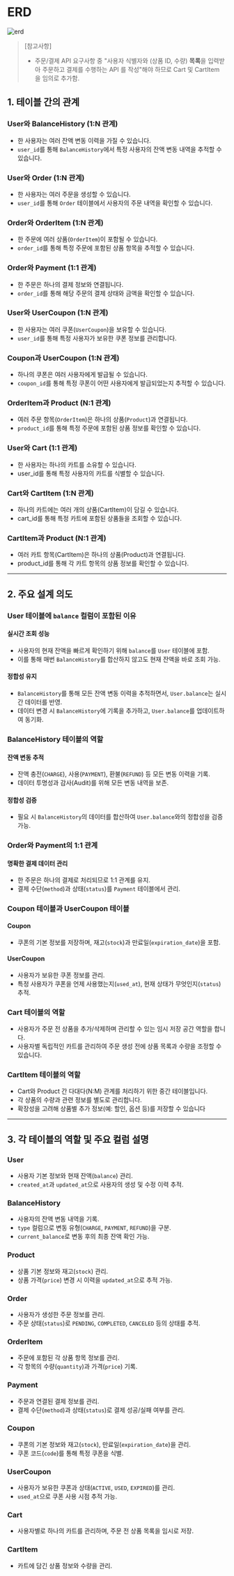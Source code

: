 # ERD

![erd](./img/erd.png)

> [참고사항]
> - 주문/결제 API 요구사항 중  "사용자 식별자와 (상품 ID, 수량) **목록**을 입력받아 주문하고 결제를 수행하는 API 를 작성"해야 하므로 Cart 및 CartItem 을 임의로 추가함.

## 1. 테이블 간의 관계

### User와 BalanceHistory (1:N 관계)
- 한 사용자는 여러 잔액 변동 이력을 가질 수 있습니다.
- `user_id`를 통해 `BalanceHistory`에서 특정 사용자의 잔액 변동 내역을 추적할 수 있습니다.

### User와 Order (1:N 관계)
- 한 사용자는 여러 주문을 생성할 수 있습니다.
- `user_id`를 통해 `Order` 테이블에서 사용자의 주문 내역을 확인할 수 있습니다.

### Order와 OrderItem (1:N 관계)
- 한 주문에 여러 상품(`OrderItem`)이 포함될 수 있습니다.
- `order_id`를 통해 특정 주문에 포함된 상품 항목을 추적할 수 있습니다.

### Order와 Payment (1:1 관계)
- 한 주문은 하나의 결제 정보와 연결됩니다.
- `order_id`를 통해 해당 주문의 결제 상태와 금액을 확인할 수 있습니다.

### User와 UserCoupon (1:N 관계)
- 한 사용자는 여러 쿠폰(`UserCoupon`)을 보유할 수 있습니다.
- `user_id`를 통해 특정 사용자가 보유한 쿠폰 정보를 관리합니다.

### Coupon과 UserCoupon (1:N 관계)
- 하나의 쿠폰은 여러 사용자에게 발급될 수 있습니다.
- `coupon_id`를 통해 특정 쿠폰이 어떤 사용자에게 발급되었는지 추적할 수 있습니다.

### OrderItem과 Product (N:1 관계)
- 여러 주문 항목(`OrderItem`)은 하나의 상품(`Product`)과 연결됩니다.
- `product_id`를 통해 특정 주문에 포함된 상품 정보를 확인할 수 있습니다.


### User와 Cart (1:1 관계)
- 한 사용자는 하나의 카트를 소유할 수 있습니다.
- user_id를 통해 특정 사용자의 카트를 식별할 수 있습니다.

### Cart와 CartItem (1:N 관계)
- 하나의 카트에는 여러 개의 상품(CartItem)이 담길 수 있습니다.
- cart_id를 통해 특정 카트에 포함된 상품들을 조회할 수 있습니다.

### CartItem과 Product (N:1 관계)
- 여러 카트 항목(CartItem)은 하나의 상품(Product)과 연결됩니다.
- product_id를 통해 각 카트 항목의 상품 정보를 확인할 수 있습니다.
---

## 2. 주요 설계 의도

### User 테이블에 `balance` 컬럼이 포함된 이유
#### 실시간 조회 성능
- 사용자의 현재 잔액을 빠르게 확인하기 위해 `balance`를 `User` 테이블에 포함.
- 이를 통해 매번 `BalanceHistory`를 합산하지 않고도 현재 잔액을 바로 조회 가능.

#### 정합성 유지
- `BalanceHistory`를 통해 모든 잔액 변동 이력을 추적하면서, `User.balance`는 실시간 데이터를 반영.
- 데이터 변경 시 `BalanceHistory`에 기록을 추가하고, `User.balance`를 업데이트하여 동기화.

### BalanceHistory 테이블의 역할
#### 잔액 변동 추적
- 잔액 충전(`CHARGE`), 사용(`PAYMENT`), 환불(`REFUND`) 등 모든 변동 이력을 기록.
- 데이터 투명성과 감사(Audit)를 위해 모든 변동 내역을 보존.

#### 정합성 검증
- 필요 시 `BalanceHistory`의 데이터를 합산하여 `User.balance`와의 정합성을 검증 가능.

### Order와 Payment의 1:1 관계
#### 명확한 결제 데이터 관리
- 한 주문은 하나의 결제로 처리되므로 1:1 관계를 유지.
- 결제 수단(`method`)과 상태(`status`)를 `Payment` 테이블에서 관리.

### Coupon 테이블과 UserCoupon 테이블
#### Coupon
- 쿠폰의 기본 정보를 저장하며, 재고(`stock`)과 만료일(`expiration_date`)을 포함.

#### UserCoupon
- 사용자가 보유한 쿠폰 정보를 관리.
- 특정 사용자가 쿠폰을 언제 사용했는지(`used_at`), 현재 상태가 무엇인지(`status`) 추적.

### Cart 테이블의 역할
- 사용자가 주문 전 상품을 추가/삭제하며 관리할 수 있는 임시 저장 공간 역할을 합니다.
- 사용자별 독립적인 카트를 관리하여 주문 생성 전에 상품 목록과 수량을 조정할 수 있습니다.
### CartItem 테이블의 역할
- Cart와 Product 간 다대다(N:M) 관계를 처리하기 위한 중간 테이블입니다. 
- 각 상품의 수량과 관련 정보를 별도로 관리합니다. 
- 확장성을 고려해 상품별 추가 정보(예: 할인, 옵션 등)를 저장할 수 있습니다
---

## 3. 각 테이블의 역할 및 주요 컬럼 설명

### User
- 사용자 기본 정보와 현재 잔액(`balance`) 관리.
- `created_at`과 `updated_at`으로 사용자의 생성 및 수정 이력 추적.

### BalanceHistory
- 사용자의 잔액 변동 내역을 기록.
- `type` 컬럼으로 변동 유형(`CHARGE`, `PAYMENT`, `REFUND`)을 구분.
- `current_balance`로 변동 후의 최종 잔액 확인 가능.

### Product
- 상품 기본 정보와 재고(`stock`) 관리.
- 상품 가격(`price`) 변경 시 이력을 `updated_at`으로 추적 가능.

### Order
- 사용자가 생성한 주문 정보를 관리.
- 주문 상태(`status`)로 `PENDING`, `COMPLETED`, `CANCELED` 등의 상태를 추적.

### OrderItem
- 주문에 포함된 각 상품 항목 정보를 관리.
- 각 항목의 수량(`quantity`)과 가격(`price`) 기록.

### Payment
- 주문과 연결된 결제 정보를 관리.
- 결제 수단(`method`)과 상태(`status`)로 결제 성공/실패 여부를 관리.

### Coupon
- 쿠폰의 기본 정보와 재고(`stock`), 만료일(`expiration_date`)을 관리.
- 쿠폰 코드(`code`)를 통해 특정 쿠폰을 식별.

### UserCoupon
- 사용자가 보유한 쿠폰과 상태(`ACTIVE`, `USED`, `EXPIRED`)를 관리.
- `used_at`으로 쿠폰 사용 시점 추적 가능.

### Cart
- 사용자별로 하나의 카트를 관리하며, 주문 전 상품 목록을 임시로 저장.

### CartItem
- 카트에 담긴 상품 정보와 수량을 관리.
